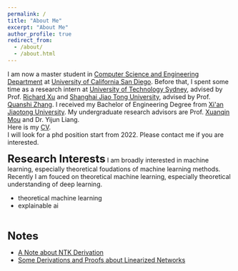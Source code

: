 ```yaml
---
permalink: /
title: "About Me"
excerpt: "About Me"
author_profile: true
redirect_from: 
  - /about/
  - /about.html
---
```


I am now a master student in [Computer Science and Engineering Department](https://cse.ucsd.edu/) at [University of California San Diego](https://ucsd.edu/). Before that, I spent some time as a research intern at [University of Technology Sydney](https://www.uts.edu.au/), advised by Prof. [Richard Xu](https://www.uts.edu.au/staff/yida.xu) and [Shanghai Jiao Tong University](http://en.sjtu.edu.cn/), advised by Prof. [Quanshi Zhang](http://qszhang.com/). I received my Bachelor of Engineering Degree from [Xi'an Jiaotong University](http://en.xjtu.edu.cn/). My undergraduate research advisors are Prof. [Xuanqin Mou](http://gr.xjtu.edu.cn/web/xqmou/home) and Dr. Yijun Liang.
<br>
Here is my [CV](http://chenyilan.net/files/resume_web.pdf).
<br>
I will look for a phd position start from 2022. Please contact me if you are interested.
<br>

**<font size='5'>Research Interests</font>**
I am broadly interested in machine learning, especially theoretical foudations of machine learning methods.
Recently I am fouced on theoretical machine learning, especially theoretical understanding of deep learning. 
* theoretical machine learning 
* explainable ai
<br>

**<font size='5'>Notes</font>** 
* [A Note about NTK Derivation](http://chenyilan.net/files/ntk_derivation.pdf)
* [Some Derivations and Proofs about Linearized Networks](http://chenyilan.net/files/linearization.pdf)


<!--
* [知乎](https://www.zhihu.com/people/yilan-24-8/posts)
* Research Interests: theoretical machine learning, explainable ai.
* [Curriculum Vitae](http://chenyilan.net/files/resume_web.pdf)&emsp;[知乎](https://www.zhihu.com/people/yilan-24-8/posts)
<b><font size='5'>News:</font></b>
* Got admission from MSCS of UCSD and JHU.
* Our paper [Explaining Knowledge Distillation by Quantifying the Knowledge](https://arxiv.org/abs/2003.03622) was accpted by CVPR 2020.
<br>
-->



